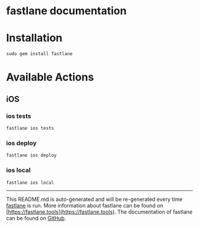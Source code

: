 fastlane documentation
================
# Installation
```
sudo gem install fastlane
```
# Available Actions
## iOS
### ios tests
```
fastlane ios tests
```

### ios deploy
```
fastlane ios deploy
```

### ios local
```
fastlane ios local
```


----

This README.md is auto-generated and will be re-generated every time [fastlane](https://fastlane.tools) is run.
More information about fastlane can be found on [https://fastlane.tools](https://fastlane.tools).
The documentation of fastlane can be found on [GitHub](https://github.com/fastlane/fastlane/tree/master/fastlane).
